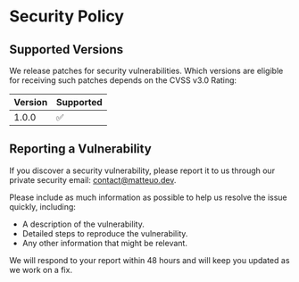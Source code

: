 # Security Policy

## Supported Versions

We release patches for security vulnerabilities. Which versions are eligible for receiving such patches depends on the CVSS v3.0 Rating:

| Version | Supported          |
| ------- | ------------------ |
| 1.0.0   | :white_check_mark: |

## Reporting a Vulnerability

If you discover a security vulnerability, please report it to us through our private security email: [contact@matteuo.dev](mailto:contact@matteuo.dev).

Please include as much information as possible to help us resolve the issue quickly, including:

- A description of the vulnerability.
- Detailed steps to reproduce the vulnerability.
- Any other information that might be relevant.

We will respond to your report within 48 hours and will keep you updated as we work on a fix.
